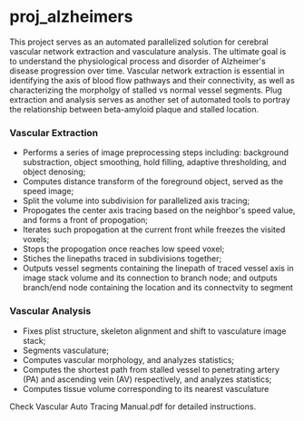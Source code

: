 # proj_alzheimers

This project serves as an automated parallelized solution for cerebral vascular network extraction and vasculature analysis. The ultimate goal is to understand the physiological process and disorder of Alzheimer's disease progression over time. Vascular network extraction is essential in identifying the axis of blood flow pathways and their connectivity, as well as characterizing the morpholgy of stalled vs normal vessel segments. Plug extraction and analysis serves as another set of automated tools to portray the relationship between beta-amyloid plaque and stalled location. 

### Vascular Extraction

- Performs a series of image preprocessing steps including: background substraction, object smoothing, hold filling, adaptive thresholding, and object denosing;
- Computes distance transform of the foreground object, served as the speed image;
- Split the volume into subdivision for parallelized axis tracing;
- Propogates the center axis tracing based on the neighbor's speed value, and forms a front of propogation;
- Iterates such propogation at the current front while freezes the visited voxels;
- Stops the propogation once reaches low speed voxel;
- Stiches the linepaths traced in subdivisions together;
- Outputs vessel segments containing the linepath of traced vessel axis in image stack volume and its connection to branch node; and outputs branch/end node containing the location and its connectvity to segment

### Vascular Analysis

- Fixes plist structure, skeleton alignment and shift to vasculature image stack;
- Segments vasculature; 
- Computes vascular morphology, and analyzes statistics;
- Computes the shortest path from stalled vessel to penetrating artery (PA) and ascending vein (AV) respectively, and analyzes statistics;
- Computes tissue volume corresponding to its nearest vasculature

Check Vascular Auto Tracing Manual.pdf for detailed instructions.